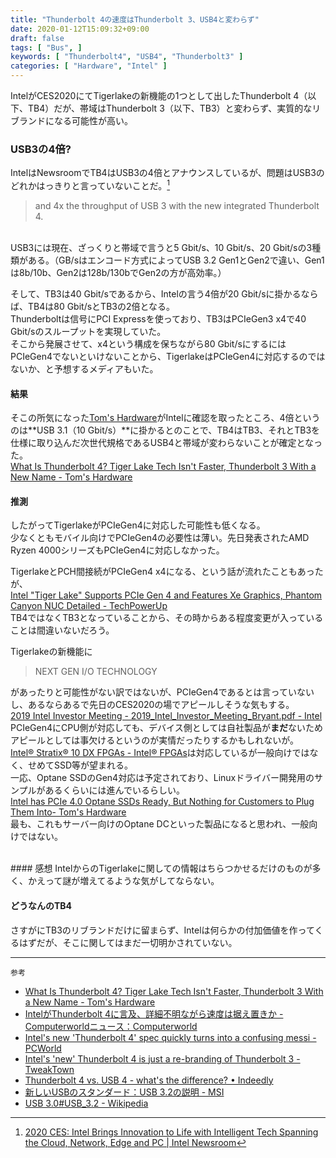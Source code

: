 ```yaml
---
title: "Thunderbolt 4の速度はThunderbolt 3、USB4と変わらず"
date: 2020-01-12T15:09:32+09:00
draft: false
tags: [ "Bus", ]
keywords: [ "Thunderbolt4", "USB4", "Thunderbolt3" ]
categories: [ "Hardware", "Intel" ]
---
```


IntelがCES2020にてTigerlakeの新機能の1つとして出したThunderbolt 4（以下、TB4）だが、帯域はThunderbolt 3（以下、TB3）と変わらず、実質的なリブランドになる可能性が高い。  

### USB3の4倍?
IntelはNewsroomでTB4はUSB3の4倍とアナウンスしているが、問題はUSB3のどれかはっきりと言っていないことだ。[^1]  

 > and 4x the throughput of USB 3 with the new integrated Thunderbolt 4.  

[^1]:[2020 CES: Intel Brings Innovation to Life with Intelligent Tech Spanning the Cloud, Network, Edge and PC | Intel Newsroom](https://newsroom.intel.com/news-releases/intel-ces-2020/)

<br>
USB3には現在、ざっくりと帯域で言うと5 Gbit/s、10 Gbit/s、20 Gbit/sの3種類がある。（GB/sはエンコード方式によってUSB 3.2 Gen1とGen2で違い、Gen1は8b/10b、Gen2は128b/130bでGen2の方が高効率。）  

そして、TB3は40 Gbit/sであるから、Intelの言う4倍が20 Gbit/sに掛かるならば、TB4は80 Gbit/sとTB3の2倍となる。  
Thunderboltは信号にPCI Expressを使っており、TB3はPCIeGen3 x4で40 Gbit/sのスループットを実現していた。  
そこから発展させて、x4という構成を保ちながら80 Gbit/sにするにはPCIeGen4でないといけないことから、TigerlakeはPCIeGen4に対応するのではないか、と予想するメディアもいた。  

#### 結果
そこの所気になった[Tom's Hardware](https://www.tomshardware.com)がIntelに確認を取ったところ、4倍というのは**USB 3.1（10 Gbit/s）**に掛かるとのことで、TB4はTB3、それとTB3を仕様に取り込んだ次世代規格であるUSB4と帯域が変わらないことが確定となった。  
[What Is Thunderbolt 4? Tiger Lake Tech Isn't Faster, Thunderbolt 3 With a New Name - Tom's Hardware](https://www.tomshardware.com/news/what-is-thunderbolt-4-tiger-lake-tech-isnt-faster-thunderbolt-3-with-a-new-name)  

#### 推測
したがってTigerlakeがPCIeGen4に対応した可能性も低くなる。  
少なくともモバイル向けでPCIeGen4の必要性は薄い。先日発表されたAMD Ryzen 4000シリーズもPCIeGen4に対応しなかった。  

TigerlakeとPCH間接続がPCIeGen4 x4になる、という話が流れたこともあったが、  
[Intel "Tiger Lake" Supports PCIe Gen 4 and Features Xe Graphics, Phantom Canyon NUC Detailed - TechPowerUp](https://www.techpowerup.com/258196/intel-tiger-lake-supports-pcie-gen-4-and-features-xe-graphics-phantom-canyon-nuc-detailed)  
TB4ではなくTB3となっていることから、その時からある程度変更が入っていることは間違いないだろう。  

Tigerlakeの新機能に

 > NEXT GEN I/O TECHNOLOGY

があったりと可能性がない訳ではないが、PCIeGen4であるとは言っていないし、あるならあるで先日のCES2020の場でアピールしそうな気もする。  
[2019 Intel Investor Meeting - 2019_Intel_Investor_Meeting_Bryant.pdf - Intel](http://intelstudios.edgesuite.net/im/2019/pdf/2019_Intel_Investor_Meeting_Bryant.pdf#page=10)  
PCIeGen4にCPU側が対応しても、デバイス側としては自社製品が**まだ**ないためアピールとしては事欠けるというのが実情だったりするかもしれないが。  
[Intel® Stratix® 10 DX FPGAs - Intel® FPGAs](https://www.intel.com/content/www/us/en/products/programmable/sip/stratix-10-dx.html)は対応しているが一般向けではなく、せめてSSD等が望まれる。  
一応、Optane SSDのGen4対応は予定されており、Linuxドライバー開発用のサンプルがあるくらいには進んでいるらしい。  
[Intel has PCIe 4.0 Optane SSDs Ready, But Nothing for Customers to Plug Them Into- Tom's Hardware](https://www.tomshardware.com/news/intel-has-pcie-40-optane-ssds-ready-but-nothing-to-plug-them-in-to)  
最も、これもサーバー向けのOptane DCといった製品になると思われ、一般向けではない。  


<br>
#### 感想
IntelからのTigerlakeに関しての情報はちらつかせるだけのものが多く、かえって謎が増えてるような気がしてならない。  

#### どうなんのTB4
さすがにTB3のリブランドだけに留まらず、Intelは何らかの付加価値を作ってくるはずだが、そこに関してはまだ一切明かされていない。  

<hr>
<code>参考</code>

 * [What Is Thunderbolt 4? Tiger Lake Tech Isn't Faster, Thunderbolt 3 With a New Name - Tom's Hardware](https://www.tomshardware.com/news/what-is-thunderbolt-4-tiger-lake-tech-isnt-faster-thunderbolt-3-with-a-new-name)  
 * [IntelがThunderbolt 4に言及、詳細不明ながら速度は据え置きか - Computerworldニュース：Computerworld](https://project.nikkeibp.co.jp/idg/atcl/19/00001/00076/?ST=idg-cm-hardware)  
 * [Intel's new 'Thunderbolt 4' spec quickly turns into a confusing messi - PCWorld](https://www.pcworld.com/article/3512937/intels-new-thunderbolt-4-spec-quickly-turns-into-a-mess.html)  
 * [Intel's 'new' Thunderbolt 4 is just a re-branding of Thunderbolt 3 - TweakTown](https://www.tweaktown.com/news/69845/intels-new-thunderbolt-4-re-branding-3/index.html)  
 * [Thunderbolt 4 vs. USB 4 - what's the difference? • Indeedly](https://indeedly.io/thunderbolt-4-is-usb-4-maxed-out/)  
 * [新しいUSBのスタンダード：USB 3.2の説明 - MSI](https://jp.msi.com/blog/new-usb-standard-usb-3-2-gen-1-gen2-explained)  
 * [USB 3.0#USB_3.2 - Wikipedia](https://en.wikipedia.org/wiki/USB_3.0#USB_3.2)  
